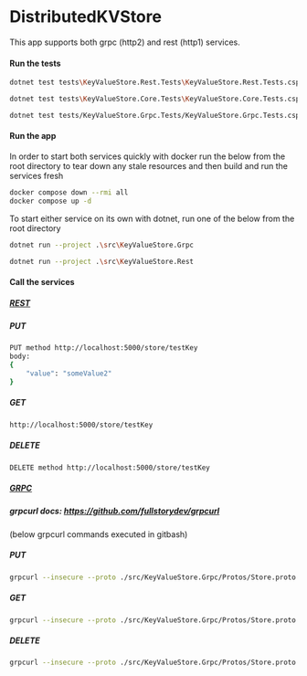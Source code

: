 # DistributedKVStore

This app supports both grpc (http2) and rest (http1) services.
<br>
#### Run the tests
```bash
dotnet test tests\KeyValueStore.Rest.Tests\KeyValueStore.Rest.Tests.csproj

dotnet test tests\KeyValueStore.Core.Tests\KeyValueStore.Core.Tests.csproj

dotnet test tests/KeyValueStore.Grpc.Tests/KeyValueStore.Grpc.Tests.csproj
```
#### Run the app
In order to start both services quickly with docker run the below from the root directory to tear down any stale resources and then build and run the services fresh
```bash
docker compose down --rmi all
docker compose up -d
```

To start either service on its own with dotnet, run one of the below from the root directory
 ```bash
dotnet run --project .\src\KeyValueStore.Grpc
 ``` 
 ```bash
dotnet run --project .\src\KeyValueStore.Rest
 ``` 

#### Call the services

##### <ins>REST<ins>
 

##### PUT
```bash
PUT method http://localhost:5000/store/testKey
body:
{
    "value": "someValue2"
}
```

##### GET
```bash
http://localhost:5000/store/testKey
```

##### DELETE
```bash
DELETE method http://localhost:5000/store/testKey
```

##### <ins>GRPC<ins>
 
##### grpcurl docs: https://github.com/fullstorydev/grpcurl

(below grpcurl commands executed in gitbash)

##### PUT
```bash
grpcurl --insecure --proto ./src/KeyValueStore.Grpc/Protos/Store.proto -d '{"key":"some key", "value":"some value"}' localhost:5001 Store.Put
```

##### GET
```bash
grpcurl --insecure --proto ./src/KeyValueStore.Grpc/Protos/Store.proto -d '{"key":"some key"}' localhost:5001 Store.Get
```

##### DELETE
```bash
grpcurl --insecure --proto ./src/KeyValueStore.Grpc/Protos/Store.proto -d '{"key":"some key"}' localhost:5001 Store.Delete
```